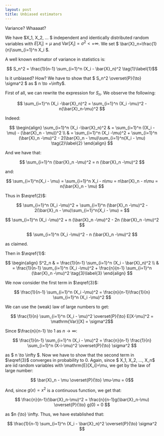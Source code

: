 ```yaml
---
layout: post
title: Unbiased estimators
---
```


Variance? Whaaaat?

We have $X_1, X_2, ... $ independent and identically distributed random variables with $E[X_i]=\mu$ and $\mathrm{Var}[X_i]=\sigma^2 < + \infty$. We set $ \bar{X}\_n=\frac{1}{n}\sum\_{i=1}^n X_i $.

A well known estimator of variance in statistics is:

$$ S_n^2 = \frac{1}{n-1} \sum_{i=1}^n (X_i - \bar{X}_n)^2 \tag{1}\label{1}$$

Is it unbiased? How? We have to show that $ S_n^2 \overset{P}{\to} \sigma^2 $ as $ n \to +\infty$.

First of all, we can rewrite the expression for $S_n$. We observe the following:

$$ \sum_{i=1}^n (X_i -\bar{X}_n)^2 = \sum_{i=1}^n (X_i -\mu)^2 - n(\bar{X}_n-\mu)^2 $$

Indeed:

$$
\begin{align}
  \sum_{i=1}^n (X_i -\bar{X}_n)^2 & = \sum_{i=1}^n ((X_i -\mu) - (\bar{X}_n - \mu))^2 \\
   & = \sum_{i=1}^n (X_i -\mu)^2 + \sum_{i=1}^n (\bar{X}_n -\mu)^2 - 2(\bar{X}_n - \mu)\sum_{i=1}^n(X_i - \mu) \tag{2}\label{2}
\end{align}
$$

And we have that:

$$ \sum_{i=1}^n (\bar{X}_n -\mu)^2 = n (\bar{X}_n -\mu)^2  $$

and:

$$ \sum_{i=1}^n(X_i - \mu) = \sum_{i=1}^n X_i - n\mu = n\bar{X}_n - n\mu = n(\bar{X}_n - \mu) $$ 

Thus in $\eqref{2}$:

$$ \sum_{i=1}^n (X_i -\mu)^2 + \sum_{i=1}^n (\bar{X}_n -\mu)^2 - 2(\bar{X}_n - \mu)\sum_{i=1}^n(X_i - \mu) = $$

$$ \sum_{i=1}^n (X_i -\mu)^2 + n (\bar{X}_n -\mu)^2 - 2n (\bar{X}_n -\mu)^2  $$ 

$$ \sum_{i=1}^n (X_i -\mu)^2 - n (\bar{X}_n -\mu)^2 $$

as claimed.

Then in $\eqref{1}$:

$$
\begin{align}
 S^2_n & = \frac{1}{n-1} \sum_{i=1}^n (X_i - \bar{X}_n)^2 \\
   & = \frac{1}{n-1} \sum_{i=1}^n (X_i -\mu)^2 + \frac{n}{n-1} \sum_{i=1}^n (\bar{X}_n -\mu)^2 \tag{3}\label{3}
\end{align}
$$

We now consider the first term in $\eqref{3}$:

$$ \frac{1}{n-1} \sum_{i=1}^n (X_i -\mu)^2 = \frac{n}{n-1}\frac{1}{n} \sum_{i=1}^n (X_i -\mu)^2 $$ 

We can use the (weak) law of large numbers to get:

$$ \frac{1}{n} \sum_{i=1}^n (X_i - \mu)^2  \overset{P}{\to} E[X-\mu]^2 = \mathrm{Var}[X] = \sigma^2$$

Since $\frac{n}{n-1} \to 1 as $n \to \infty$:

$$ \frac{1}{n-1} \sum_{i=1}^n (X_i - \mu)^2 = \frac{n}{n-1} \frac{1}{n} \sum_{i=1}^n (X-i-\mu)^2 \overset{P}{\to} \sigma^2 $$

as $ n \to \infty $.
Now we have to show that the second term in $\eqref{3}$ converges in probability to 0.
Again, since $ X_1, X_2, ..., X_n$ are iid random variables with \mathrm{E}[X_i]=\mu, we get by the law of large number:

$$ \bar{X}_n - \mu  \overset{P}{\to} \mu-\mu = 0$$

And, since $g(x)=x^2$ is a continuous function, we get that:

$$ \frac{n}{n-1}(\bar{X}_n-\mu)^2 = \frac{n}{n-1}g(\bar{X}_n-\mu) \overset{P}{\to} g(0) = 0 $$

as $n {\to} \infty. Thus, we have established that:

$$ \frac{1}{n-1} \sum_{i=1}^n (X_i - \bar{X}_n)^2 \overset{P}{\to} \sigma^2 $$
